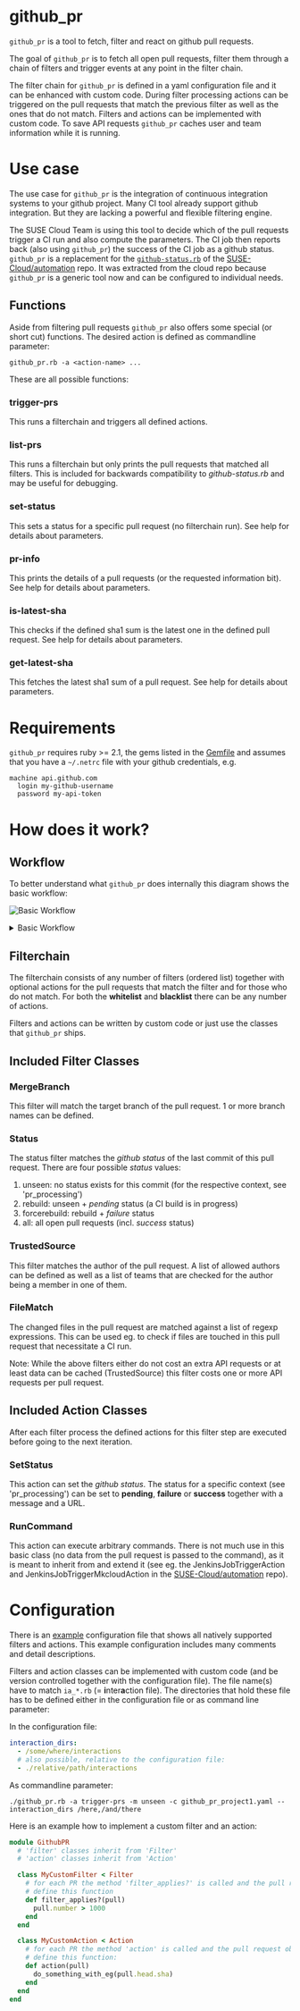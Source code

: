 # github_pr

`github_pr` is a tool to fetch, filter and react on github pull requests.

The goal of `github_pr` is to fetch all open pull requests, filter them through a chain of filters and trigger events at any point in the filter chain.

The filter chain for `github_pr` is defined in a yaml configuration file and it can be enhanced with custom code. During filter processing actions can be triggered on the pull requests that match the previous filter as well as the ones that do not match. Filters and actions can be implemented with custom code. To save API requests `github_pr` caches user and team information while it is running.

# Use case

The use case for `github_pr` is the integration of continuous integration systems to your github project. Many CI tool already support github integration. But they are lacking a powerful and flexible filtering engine.

The SUSE Cloud Team is using this tool to decide which of the pull requests trigger a CI run and also compute the parameters. The CI job then reports back (also using `github_pr`) the success of the CI job as a github status. `github_pr` is a replacement for the [`github-status.rb`](https://github.com/SUSE-Cloud/automation/blob/master/scripts/github-status/github-status.rb) of the [SUSE-Cloud/automation](https://github.com/SUSE-Cloud/automation) repo. It was extracted from the cloud repo because `github_pr` is a generic tool now and can be configured to individual needs.

## Functions
Aside from filtering pull requests `github_pr` also offers some special (or short cut) functions. The desired action is defined as commandline parameter:
```shell
github_pr.rb -a <action-name> ...
```

These are all possible functions:

### trigger-prs

This runs a filterchain and triggers all defined actions.

### list-prs

This runs a filterchain but only prints the pull requests that matched all filters. This is included for backwards compatibility to *github-status.rb* and may be useful for debugging.

### set-status

This sets a status for a specific pull request (no filterchain run).  See help for details about parameters.

### pr-info

This prints the details of a pull requests (or the requested information bit). See help for details about parameters.

### is-latest-sha

This checks if the defined sha1 sum is the latest one in the defined pull request. See help for details about parameters.

### get-latest-sha

This fetches the latest sha1 sum of a pull request. See help for details about parameters.

# Requirements

`github_pr` requires ruby >= 2.1, the gems listed in the [Gemfile](Gemfile) and assumes that you have a `~/.netrc` file with your github credentials, e.g.
```
machine api.github.com
  login my-github-username
  password my-api-token
```

# How does it work?

## Workflow

To better understand what `github_pr` does internally this diagram shows the basic workflow:

![Basic Workflow](https://g.gravizo.com/source/basic_workflow?https%3A%2F%2Fraw.githubusercontent.com%2FopenSUSE%2Fgithub-pr%2Fmaster%2FREADME.md)
<details>
<summary>Basic Workflow</summary>
basic_workflow
  digraph G {
    aize ="4,4";
    fetch [label="fetch PRs"];
    filterchain [shape=box];
    fetch -> filterchain;
    config [shape=box];
    config -> filterchain [style=dotted];
    filterchain -> filter;
    blacklist [shape=box];
    whitelist [shape=box];
    filter -> blacklist;
    actionsb  [label="b actions"];
    filter -> whitelist;
    actionsw  [label="w actions"];
    blacklist -> actionsb;
    whitelist -> actionsw;
    whitelist -> filterchain;
  }
basic_workflow
</details>


## Filterchain

The filterchain consists of any number of filters (ordered list) together with optional actions for the pull requests that match the filter and for those who do not match.
For both the **whitelist** and **blacklist** there can be any number of actions.

Filters and actions can be written by custom code or just use the classes that `github_pr` ships.

## Included Filter Classes

### MergeBranch

This filter will match the target branch of the pull request. 1 or more branch names can be defined.

### Status

The status filter matches the *github status* of the last commit of this pull request. There are four possible *status* values:
1. unseen: no status exists for this commit (for the respective context, see 'pr_processing')
1. rebuild: unseen + *pending* status (a CI build is in progress)
1. forcerebuild: rebuild + *failure* status
1. all: all open pull requests (incl. *success* status)

### TrustedSource

This filter matches the author of the pull request. A list of allowed authors can be defined as well as a list of teams that are checked for the author being a member in one of them.

### FileMatch

The changed files in the pull request are matched against a list of regexp expressions. This can be used eg. to check if files are touched in this pull request that necessitate a CI run.

Note: While the above filters either do not cost an extra API requests or at least data can be cached (TrustedSource) this filter costs one or more API requests per pull request.


## Included Action Classes

After each filter process the defined actions for this filter step are executed before going to the next iteration.

### SetStatus

This action can set the *github status*. The status for a specific context (see 'pr_processing') can be set to **pending**, **failure** or **success** together with a message and a URL.

### RunCommand

This action can execute arbitrary commands. There is not much use in this basic class (no data from the pull request is passed to the command), as it is meant to inherit from and extend it (see eg. the JenkinsJobTriggerAction and JenkinsJobTriggerMkcloudAction in the [SUSE-Cloud/automation](https://github.com/SUSE-Cloud/automation) repo).

# Configuration

There is an [example](github_pr_example.yaml) configuration file that shows all natively supported filters and actions.
This example configuration includes many comments and detail descriptions.

Filters and action classes can be implemented with custom code (and be version controlled together with the configuration file).
The file name(s) have to match `ia_*.rb` (= **i**nter**a**ction file).
The directories that hold these file has to be defined either in the configuration file or as command line parameter:

In the configuration file:
```yaml
interaction_dirs:
  - /some/where/interactions
  # also possible, relative to the configuration file:
  - ./relative/path/interactions
```

As commandline parameter:
```shell
./github_pr.rb -a trigger-prs -m unseen -c github_pr_project1.yaml --interaction_dirs /here,/and/there
```

Here is an example how to implement a custom filter and an action:

```ruby
module GithubPR
  # 'filter' classes inherit from 'Filter'
  # 'action' classes inherit from 'Action'

  class MyCustomFilter < Filter
    # for each PR the method 'filter_applies?' is called and the pull request object is passed
    # define this function
    def filter_applies?(pull)
      pull.number > 1000
    end
  end

  class MyCustomAction < Action
    # for each PR the method 'action' is called and the pull request object is passed
    # define this function:
    def action(pull)
      do_something_with_eg(pull.head.sha)
    end
  end
end
```

